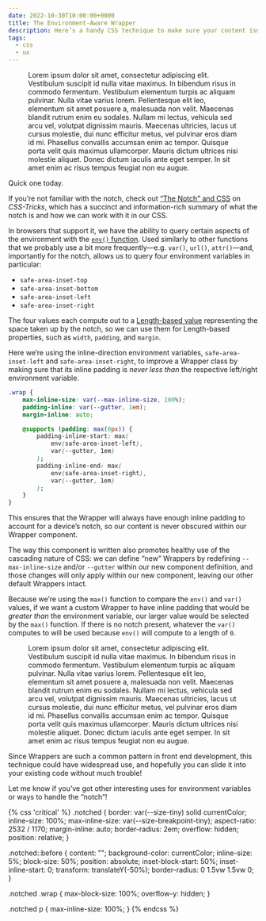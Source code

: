 ```yaml
---
date: 2022-10-30T10:00:00+0000
title: The Environment-Aware Wrapper
description: Here’s a handy CSS technique to make sure your content isn’t obscured by the pesky <q>notch</q> that seems to be present on many phones these days, and it <em>probably</em> already fits nicely into your existing codebase!
tags:
  - css
  - ux
---
```


<figure>
    <div class=" [ notched ] ">
        <div class=" [ wrap ] " style="--gutter: 1em">
            <p>Lorem ipsum dolor sit amet, consectetur adipiscing elit. Vestibulum suscipit id nulla vitae maximus. In bibendum risus in commodo fermentum. Vestibulum elementum turpis ac aliquam pulvinar. Nulla vitae varius lorem. Pellentesque elit leo, elementum sit amet posuere a, malesuada non velit. Maecenas blandit rutrum enim eu sodales. Nullam mi lectus, vehicula sed arcu vel, volutpat dignissim mauris. Maecenas ultricies, lacus ut cursus molestie, dui nunc efficitur metus, vel pulvinar eros diam id mi. Phasellus convallis accumsan enim ac tempor. Quisque porta velit quis maximus ullamcorper. Mauris dictum ultrices nisi molestie aliquet. Donec dictum iaculis ante eget semper. In sit amet enim ac risus tempus feugiat non eu augue.</p>
        </div>
    </div>
</figure>

Quick one today.

If you’re not familiar with the notch, check out [<q>The Notch</q> and CSS](https://css-tricks.com/the-notch-and-css/) on *CSS-Tricks*, which has a succinct and information-rich summary of what the notch is and how we can work with it in our CSS.

In browsers that support it, we have the ability to query certain aspects of the environment with the [`env()` function](https://developer.mozilla.org/en-US/docs/Web/CSS/env). Used similarly to other functions that we probably use a bit more frequently—e.g. `var()`, `url()`, `attr()`—and, importantly for the notch, allows us to query four environment variables in particular:

- `safe-area-inset-top`
- `safe-area-inset-bottom`
- `safe-area-inset-left`
- `safe-area-inset-right`

The four values each compute out to a [Length-based value](https://developer.mozilla.org/en-US/docs/Web/CSS/length) representing the space taken up by the notch, so we can use them for Length-based properties, such as `width`, `padding`, and `margin`.

Here we’re using the inline-direction environment variables, `safe-area-inset-left` and `safe-area-inset-right`, to improve a Wrapper class by making sure that its inline padding is *never less than* the respective left/right environment variable.

```css
.wrap {
	max-inline-size: var(--max-inline-size, 100%);
	padding-inline: var(--gutter, 1em);
	margin-inline: auto;

	@supports (padding: max(0px)) {
		padding-inline-start: max(
			env(safe-area-inset-left),
			var(--gutter, 1em)
		);
		padding-inline-end: max(
			env(safe-area-inset-right),
			var(--gutter, 1em)
		);
	}
}
```

This ensures that the Wrapper will always have enough inline padding to account for a device’s notch, so our content is never obscured within our Wrapper component.

The way this component is written also promotes healthy use of the cascading nature of CSS: we can define <q>new</q> Wrappers by redefining `--max-inline-size` and/or `--gutter` within our new component definition, and those changes will only apply within our new component, leaving our other default Wrappers intact.

Because we’re using the `max()` function to compare the `env()` and `var()` values, if we want a custom Wrapper to have inline padding that would be *greater than* the environment variable, our larger value would be selected by the `max()` function. If there is no notch present, whatever the `var()` computes to will be used because `env()` will compute to a length of `0`.

<figure>
    <div class=" [ notched ] ">
        <div class=" [ wrap ] " style="--gutter-start: max(8%, 1em)">
            <p>Lorem ipsum dolor sit amet, consectetur adipiscing elit. Vestibulum suscipit id nulla vitae maximus. In bibendum risus in commodo fermentum. Vestibulum elementum turpis ac aliquam pulvinar. Nulla vitae varius lorem. Pellentesque elit leo, elementum sit amet posuere a, malesuada non velit. Maecenas blandit rutrum enim eu sodales. Nullam mi lectus, vehicula sed arcu vel, volutpat dignissim mauris. Maecenas ultricies, lacus ut cursus molestie, dui nunc efficitur metus, vel pulvinar eros diam id mi. Phasellus convallis accumsan enim ac tempor. Quisque porta velit quis maximus ullamcorper. Mauris dictum ultrices nisi molestie aliquet. Donec dictum iaculis ante eget semper. In sit amet enim ac risus tempus feugiat non eu augue.</p>
        </div>
    </div>
</figure>

Since Wrappers are such a common pattern in front end development, this technique could have widespread use, and hopefully you can slide it into your existing code without much trouble!

Let me know if you’ve got other interesting uses for environment variables or ways to handle the <q>notch</q>!

{% css 'critical' %}
.notched {
    border: var(--size-tiny) solid currentColor;
    inline-size: 100%;
    max-inline-size: var(--size-breakpoint-tiny);
    aspect-ratio: 2532 / 1170;
    margin-inline: auto;
    border-radius: 2em;
    overflow: hidden;
    position: relative;
}

.notched::before {
    content: "";
    background-color: currentColor;
    inline-size: 5%;
    block-size: 50%;
    position: absolute;
    inset-block-start: 50%;
    inset-inline-start: 0;
    transform: translateY(-50%);
    border-radius: 0 1.5vw 1.5vw 0;
}

.notched .wrap {
    max-block-size: 100%;
    overflow-y: hidden;
}

.notched p {
    max-inline-size: 100%;
}
{% endcss %}
